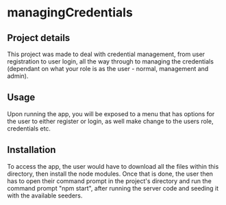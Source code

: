 # managingCredentials

## Project details
This project was made to deal with credential management, from user registration to user login, all the way through to managing the credentials (dependant on what your role is as the user - normal, management and admin).

## Usage
Upon running the app, you will be exposed to a menu that has options for the user to either register or login, as well make change to the users role, credentials etc.

## Installation
To access the app, the user would have to download all the files within this directory, then install the node modules. Once that is done, the user then has to open their command prompt in the project's directory and run the command prompt "npm start", after running the server code and seeding it with the available seeders.
